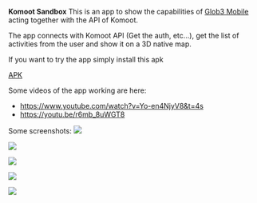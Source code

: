 **Komoot Sandbox**
This is an app to show the capabilities of [Glob3 Mobile](https://github.com/glob3mobile/g3m) acting together with the API of Komoot.

The app connects with Komoot API (Get the auth, etc...), get the list of activities from the user and show it on a 3D native map.

If you want to try the app simply install this apk

[APK](https://github.com/mdelacalle/KomootSandbox/blob/master/deploy/release/app-release.apk)

Some videos of the app working are here:
 - https://www.youtube.com/watch?v=Yo-en4NjyV8&t=4s
 - https://youtu.be/r6mb_8uWGT8

Some screenshots:
![](https://picasaweb.google.com/107824055349833256081/6673032093676345665#6673032097130394930)

![](https://github.com/mdelacalle/KomootSandbox/blob/master/screenshots/device-2019-03-27-122522.png)

![](https://github.com/mdelacalle/KomootSandbox/blob/master/screenshots/device-2019-03-27-122605.png)

![](https://github.com/mdelacalle/KomootSandbox/blob/master/screenshots/device-2019-03-27-122627.png)

![](https://github.com/mdelacalle/KomootSandbox/blob/master/screenshots/device-2019-03-27-122642.png)
